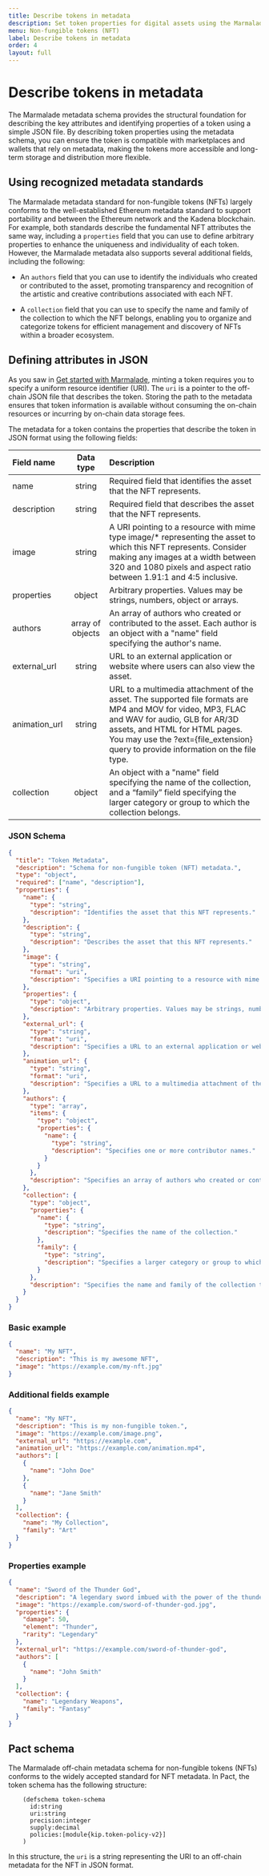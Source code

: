 ```yaml
---
title: Describe tokens in metadata
description: Set token properties for digital assets using the Marmalade metadata standard.
menu: Non-fungible tokens (NFT)
label: Describe tokens in metadata
order: 4
layout: full
---
```


# Describe tokens in metadata

The Marmalade metadata schema provides the structural foundation for describing the key attributes and identifying properties of a token using a simple JSON file.
By describing token properties using the metadata schema, you can ensure the token is compatible with marketplaces and wallets that rely on metadata, making the tokens more accessible and long-term storage and distribution more flexible.

## Using recognized metadata standards

The Marmalade metadata standard for non-fungible tokens (NFTs) largely conforms to the well-established Ethereum metadata standard to support portability and between the Ethereum network and the Kadena blockchain.
For example, both standards describe the fundamental NFT attributes the same way, including a `properties` field that you can use to define arbitrary properties to enhance the uniqueness and individuality of each token.
However, the Marmalade metadata also supports several additional fields, including the following:

- An `authors` field that you can use to identify the individuals who created or contributed to the asset, promoting transparency and recognition of the artistic and creative contributions associated with each NFT.

- A `collection` field that you can use to specify the name and family of the collection to which the NFT belongs, enabling you to organize and categorize tokens for efficient management and discovery of NFTs within a broader ecosystem.

## Defining attributes in JSON

As you saw in [Get started with Marmalade](/build/nft-marmalade/get-started), minting a token requires you to specify a uniform resource identifier (URI). 
The `uri` is a pointer to the off-chain JSON file that describes the token. 
Storing the path to the metadata ensures that token information is available without consuming the on-chain resources or incurring by on-chain data
storage fees.

The metadata for a token contains the properties that describe the token in JSON format using the following fields:

| Field name | Data type | Description |
| :--------- | :-------: | :---------- |
| name | string | Required field that identifies the asset that the NFT represents. |
| description |string | Required field that describes the asset that the NFT represents. |
| image | string | A URI pointing to a resource with mime type image/\* representing the asset to which this NFT represents. Consider making any images at a width between 320 and 1080 pixels and aspect ratio between 1.91:1 and 4:5 inclusive. |
| properties | object | Arbitrary properties. Values may be strings, numbers, object or arrays. |
| authors| array of objects | An array of authors who created or contributed to the asset. Each author is an object with a "name" field specifying the author's name.                                                               |
| external_url | string | URL to an external application or website where users can also view the asset. |
| animation_url | string | URL to a multimedia attachment of the asset. The supported file formats are MP4 and MOV for video, MP3, FLAC and WAV for audio, GLB for AR/3D assets, and HTML for HTML pages. You may use the ?ext={file_extension} query to provide information on the file type. |
| collection | object | An object with a "name" field specifying the name of the collection, and a “family” field specifying the larger category or group to which the collection belongs.                                                  |

### JSON Schema

```json
{
  "title": "Token Metadata",
  "description": "Schema for non-fungible token (NFT) metadata.",
  "type": "object",
  "required": ["name", "description"],
  "properties": {
    "name": {
      "type": "string",
      "description": "Identifies the asset that this NFT represents."
    },
    "description": {
      "type": "string",
      "description": "Describes the asset that this NFT represents."
    },
    "image": {
      "type": "string",
      "format": "uri",
      "description": "Specifies a URI pointing to a resource with mime type image/* representing the asset that this NFT represents. Consider making any images at a width between 320 and 1080 pixels and aspect ratio between 1.91:1 and 4:5 inclusive."
    },
    "properties": {
      "type": "object",
      "description": "Arbitrary properties. Values may be strings, numbers, objects, or arrays."
    },
    "external_url": {
      "type": "string",
      "format": "uri",
      "description": "Specifies a URL to an external application or website where users can also view the asset."
    },
    "animation_url": {
      "type": "string",
      "format": "uri",
      "description": "Specifies a URL to a multimedia attachment of the asset. The supported file formats are MP4 and MOV for video; MP3, FLAC and WAV for audio; GLB for AR/3D assets; and HTML for HTML pages. You can use the ?ext={file_extension} query to provide information on the file type."
    },
    "authors": {
      "type": "array",
      "items": {
        "type": "object",
        "properties": {
          "name": {
            "type": "string",
            "description": "Specifies one or more contributor names."
          }
        }
      },
      "description": "Specifies an array of authors who created or contributed to the asset."
    },
    "collection": {
      "type": "object",
      "properties": {
        "name": {
          "type": "string",
          "description": "Specifies the name of the collection."
        },
        "family": {
          "type": "string",
          "description": "Specifies a larger category or group to which the collection belongs."
        }
      },
      "description": "Specifies the name and family of the collection to which this NFT belongs."
    }
  }
}
```

### Basic example

```json
{
  "name": "My NFT",
  "description": "This is my awesome NFT",
  "image": "https://example.com/my-nft.jpg"
}
```

### Additional fields example

```json
{
  "name": "My NFT",
  "description": "This is my non-fungible token.",
  "image": "https://example.com/image.png",
  "external_url": "https://example.com",
  "animation_url": "https://example.com/animation.mp4",
  "authors": [
    {
      "name": "John Doe"
    },
    {
      "name": "Jane Smith"
    }
  ],
  "collection": {
    "name": "My Collection",
    "family": "Art"
  }
}
```

### Properties example

```json
{
  "name": "Sword of the Thunder God",
  "description": "A legendary sword imbued with the power of the thunder god.",
  "image": "https://example.com/sword-of-thunder-god.jpg",
  "properties": {
    "damage": 50,
    "element": "Thunder",
    "rarity": "Legendary"
  },
  "external_url": "https://example.com/sword-of-thunder-god",
  "authors": [
    {
      "name": "John Smith"
    }
  ],
  "collection": {
    "name": "Legendary Weapons",
    "family": "Fantasy"
  }
}
```

## Pact schema

The Marmalade off-chain metadata schema for non-fungible tokens (NFTs) conforms
to the widely accepted standard for NFT metadata.
In Pact, the token schema has the following structure:

```pact
    (defschema token-schema
      id:string
      uri:string
      precision:integer
      supply:decimal
      policies:[module{kip.token-policy-v2}]
    )
```

In this structure, the `uri` is a string representing the URI to an off-chain metadata for the NFT in JSON format.
